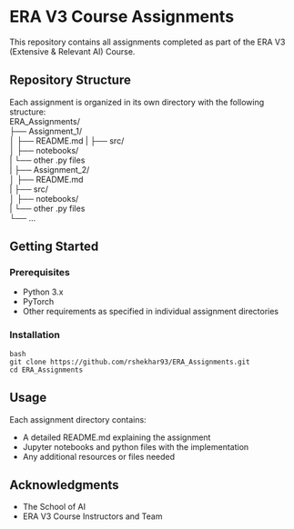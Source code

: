 # ERA V3 Course Assignments

This repository contains all assignments completed as part of the ERA V3 (Extensive & Relevant AI) Course.

## Repository Structure
Each assignment is organized in its own directory with the following structure:  
ERA_Assignments/   
├── Assignment_1/  
│ ├── README.md 
| ├── src/  
│ ├── notebooks/  
| └── other .py files  
|
├── Assignment_2/  
│ ├── README.md  
| ├── src/  
│ ├── notebooks/  
| └── other .py files  
└── ...

## Getting Started

### Prerequisites
- Python 3.x
- PyTorch
- Other requirements as specified in individual assignment directories

### Installation
```
bash
git clone https://github.com/rshekhar93/ERA_Assignments.git
cd ERA_Assignments
```

## Usage
Each assignment directory contains:
- A detailed README.md explaining the assignment
- Jupyter notebooks and python files with the implementation
- Any additional resources or files needed

## Acknowledgments
- The School of AI
- ERA V3 Course Instructors and Team
